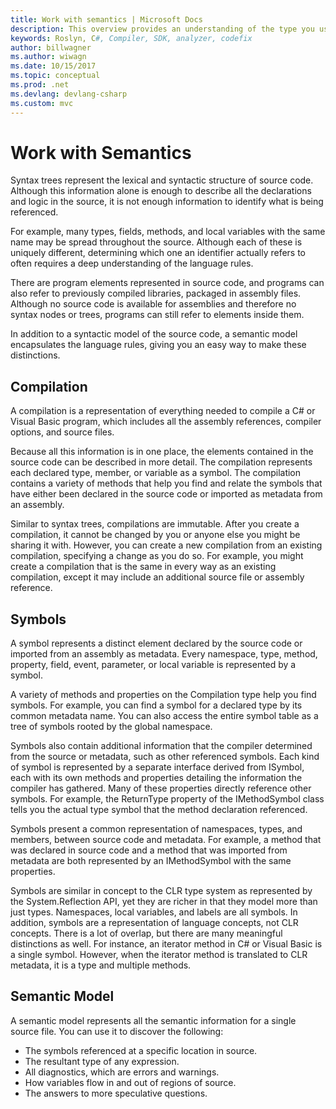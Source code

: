 ```yaml
---
title: Work with semantics | Microsoft Docs 
description: This overview provides an understanding of the type you use to understand and manipulate the semantic model of your code.
keywords: Roslyn, C#, Compiler, SDK, analyzer, codefix
author: billwagner
ms.author: wiwagn
ms.date: 10/15/2017
ms.topic: conceptual
ms.prod: .net
ms.devlang: devlang-csharp
ms.custom: mvc
---
```


# Work with Semantics

Syntax trees represent the lexical and syntactic structure of source code. Although this information alone is enough to describe all the declarations and logic in the source, it is not enough information to identify what is being referenced.

For example, many types, fields, methods, and local variables with the same name may be spread throughout the source. Although each of these is uniquely different, determining which one an identifier actually refers to often requires a deep understanding of the language rules. 

There are program elements represented in source code, and programs can also refer to previously compiled libraries, packaged in assembly files. Although no source code is available for assemblies and therefore no syntax nodes or trees, programs can still refer to elements inside them.

In addition to a syntactic model of the source code, a semantic model encapsulates the language rules, giving you an easy way to make these distinctions.

## Compilation

A compilation is a representation of everything needed to compile a C# or Visual Basic program, which includes all the assembly references, compiler options, and source files. 

Because all this information is in one place, the elements contained in the source code can be described in more detail. The compilation represents each declared type, member, or variable as a symbol. The compilation contains a variety of methods that help you find and relate the symbols that have either been declared in the source code or imported as metadata from an assembly.

Similar to syntax trees, compilations are immutable. After you create a compilation, it cannot be changed by you or anyone else you might be sharing it with. However, you can create a new compilation from an existing compilation, specifying a change as you do so. For example, you might create a compilation that is the same in every way as an existing compilation, except it may include an additional source file or assembly reference.

## Symbols
A symbol represents a distinct element declared by the source code or imported from an assembly as metadata. Every namespace, type, method, property, field, event, parameter, or local variable is represented by a symbol. 

A variety of methods and properties on the Compilation type help you find symbols. For example, you can find a symbol for a declared type by its common metadata name. You can also access the entire symbol table as a tree of symbols rooted by the global namespace.

Symbols also contain additional information that the compiler determined from the source or metadata, such as other referenced symbols. Each kind of symbol is represented by a separate interface derived from ISymbol, each with its own methods and properties detailing the information the compiler has gathered. Many of these properties directly reference other symbols. For example, the ReturnType property of the IMethodSymbol class tells you the actual type symbol that the method declaration referenced.

Symbols present a common representation of namespaces, types, and members, between source code and metadata. For example, a method that was declared in source code and a method that was imported from metadata are both represented by an IMethodSymbol with the same properties.

Symbols are similar in concept to the CLR type system as represented by the System.Reflection API, yet they are richer in that they model more than just types. Namespaces, local variables, and labels are all symbols. In addition, symbols are a representation of language concepts, not CLR concepts. There is a lot of overlap, but there are many meaningful distinctions as well. For instance, an iterator method in C# or Visual Basic is a single symbol. However, when the iterator method is translated to CLR metadata, it is a type and multiple methods.

## Semantic Model

A semantic model represents all the semantic information for a single source file. You can use it to discover the following: 

* The symbols referenced at a specific location in source.
* The resultant type of any expression.
* All diagnostics, which are errors and warnings.
* How variables flow in and out of regions of source.
* The answers to more speculative questions.
